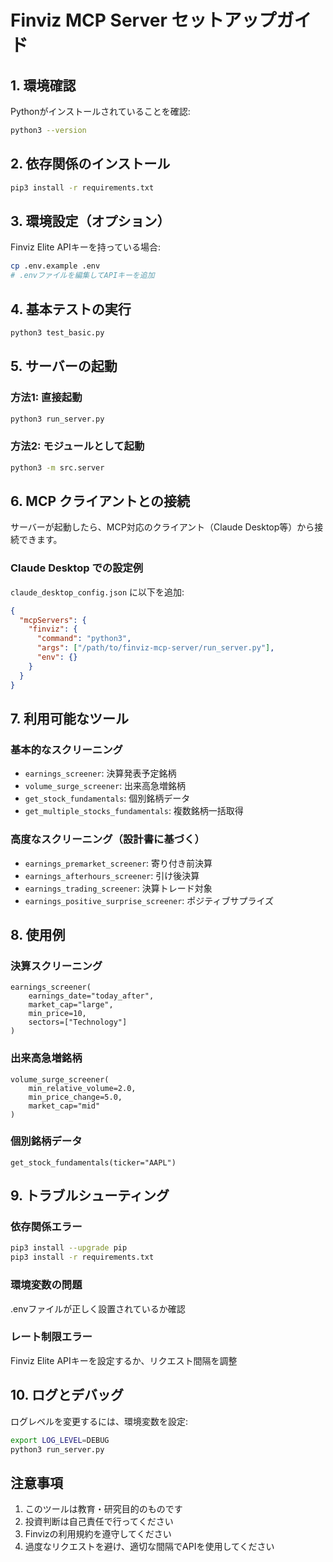 # Finviz MCP Server セットアップガイド

## 1. 環境確認

Pythonがインストールされていることを確認:
```bash
python3 --version
```

## 2. 依存関係のインストール

```bash
pip3 install -r requirements.txt
```

## 3. 環境設定（オプション）

Finviz Elite APIキーを持っている場合:
```bash
cp .env.example .env
# .envファイルを編集してAPIキーを追加
```

## 4. 基本テストの実行

```bash
python3 test_basic.py
```

## 5. サーバーの起動

### 方法1: 直接起動
```bash
python3 run_server.py
```

### 方法2: モジュールとして起動
```bash
python3 -m src.server
```

## 6. MCP クライアントとの接続

サーバーが起動したら、MCP対応のクライアント（Claude Desktop等）から接続できます。

### Claude Desktop での設定例

`claude_desktop_config.json` に以下を追加:

```json
{
  "mcpServers": {
    "finviz": {
      "command": "python3",
      "args": ["/path/to/finviz-mcp-server/run_server.py"],
      "env": {}
    }
  }
}
```

## 7. 利用可能なツール

### 基本的なスクリーニング
- `earnings_screener`: 決算発表予定銘柄
- `volume_surge_screener`: 出来高急増銘柄
- `get_stock_fundamentals`: 個別銘柄データ
- `get_multiple_stocks_fundamentals`: 複数銘柄一括取得

### 高度なスクリーニング（設計書に基づく）
- `earnings_premarket_screener`: 寄り付き前決算
- `earnings_afterhours_screener`: 引け後決算
- `earnings_trading_screener`: 決算トレード対象
- `earnings_positive_surprise_screener`: ポジティブサプライズ

## 8. 使用例

### 決算スクリーニング
```
earnings_screener(
    earnings_date="today_after",
    market_cap="large", 
    min_price=10,
    sectors=["Technology"]
)
```

### 出来高急増銘柄
```
volume_surge_screener(
    min_relative_volume=2.0,
    min_price_change=5.0,
    market_cap="mid"
)
```

### 個別銘柄データ
```
get_stock_fundamentals(ticker="AAPL")
```

## 9. トラブルシューティング

### 依存関係エラー
```bash
pip3 install --upgrade pip
pip3 install -r requirements.txt
```

### 環境変数の問題
.envファイルが正しく設置されているか確認

### レート制限エラー
Finviz Elite APIキーを設定するか、リクエスト間隔を調整

## 10. ログとデバッグ

ログレベルを変更するには、環境変数を設定:
```bash
export LOG_LEVEL=DEBUG
python3 run_server.py
```

## 注意事項

1. このツールは教育・研究目的のものです
2. 投資判断は自己責任で行ってください
3. Finvizの利用規約を遵守してください
4. 過度なリクエストを避け、適切な間隔でAPIを使用してください
